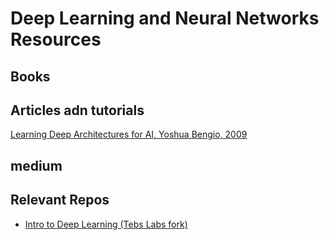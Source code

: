 # Deep Learning and Neural Networks Resources

## Books



## Articles adn tutorials

[Learning Deep Architectures for AI, Yoshua Bengio, 2009](https://github.com/dimitarpg13/deep_learning_and_neural_networks/blob/main/literature/articles/Learning_Deep_Architectures_for_AI_Y_Bengio_2009.pdf)

## medium

## Relevant Repos

* [Intro to Deep Learning (Tebs Labs fork)](https://github.com/dimitarpg13/intro-to-deep-learning/tree/master) 

